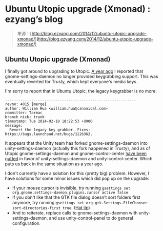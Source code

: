 <!--yml
category: 未分类
date: 2024-07-01 18:17:11
-->

# Ubuntu Utopic upgrade (Xmonad) : ezyang’s blog

> 来源：[http://blog.ezyang.com/2014/12/ubuntu-utopic-upgrade-xmonad/](http://blog.ezyang.com/2014/12/ubuntu-utopic-upgrade-xmonad/)

## Ubuntu Utopic upgrade (Xmonad)

I finally got around to upgrading to Utopic. [A year ago](http://blog.ezyang.com/2013/10/xmonad-and-media-keys-on-saucy/) I reported that gnome-settings-daemon no longer provided keygrabbing support. This was eventually reverted for Trusty, which kept everyone's media keys.

I'm sorry to report that in Ubuntu Utopic, the legacy keygrabber is no more:

```
------------------------------------------------------------
revno: 4015 [merge]
author: William Hua <william.hua@canonical.com>
committer: Tarmac
branch nick: trunk
timestamp: Tue 2014-02-18 18:22:53 +0000
message:
  Revert the legacy key grabber. Fixes: https://bugs.launchpad.net/bugs/1226962.

```

It appears that the Unity team has forked gnome-settings-daemon into unity-settings-daemon (actually this fork happened in Trusty), and as of Utopic gnome-settings-daemon and gnome-control-center [have been gutted](https://bugs.launchpad.net/ubuntu/+source/gnome-settings-daemon/+bug/1318539) in favor of unity-settings-daemon and unity-control-center. Which puts us back in the same situation as a year ago.

I don't currently have a solution for this (pretty big) problem. However, I have solutions for some minor issues which did pop up on the upgrade:

*   If your mouse cursor is invisible, try running `gsettings set org.gnome.settings-daemon.plugins.cursor active false`
*   If you don't like that the GTK file dialog doesn't sort folders first anymore, try running `gsettings set org.gtk.Settings.FileChooser sort-directories-first true`. ([Hat tip](http://gexperts.com/wp/gnome-3-12-filesnautilus-sort-folders-before-files-issues/))
*   And to reiterate, replace calls to gnome-settings-daemon with unity-settings-daemon, and use unity-control-panel to do general configuration.